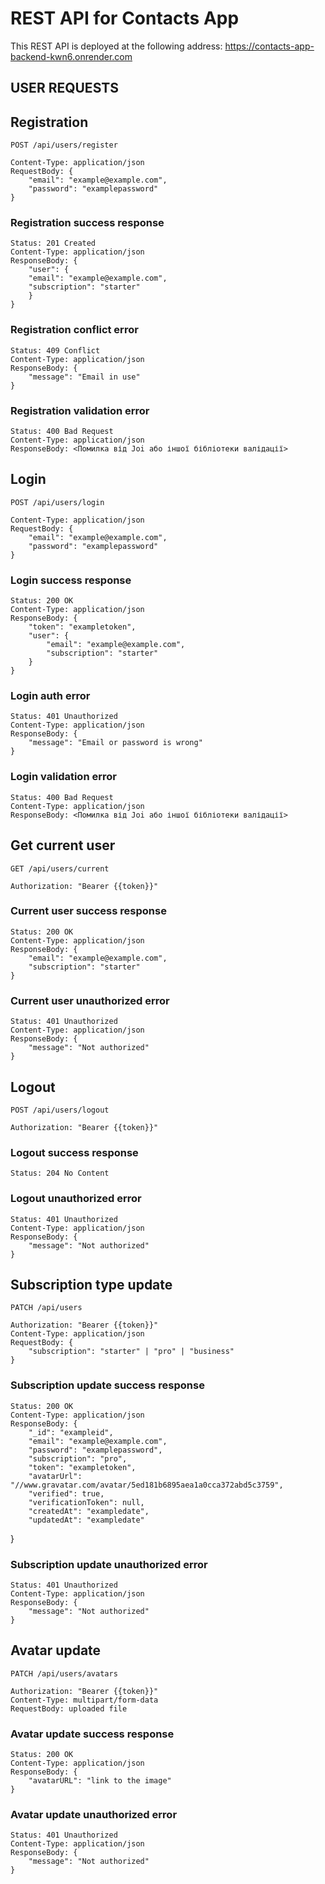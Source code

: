 # REST API for Contacts App

This REST API is deployed at the following address: https://contacts-app-backend-kwn6.onrender.com

## USER REQUESTS 

## Registration

`POST /api/users/register`

    Content-Type: application/json
    RequestBody: {
        "email": "example@example.com",
        "password": "examplepassword"
    }

### Registration success response

    Status: 201 Created
    Content-Type: application/json
    ResponseBody: {
        "user": {
        "email": "example@example.com",
        "subscription": "starter"
        }
    }

 ### Registration conflict error

    Status: 409 Conflict
    Content-Type: application/json
    ResponseBody: {
        "message": "Email in use"
    }   

 ### Registration validation error

    Status: 400 Bad Request
    Content-Type: application/json
    ResponseBody: <Помилка від Joi або іншої бібліотеки валідації>

## Login

`POST /api/users/login`

    Content-Type: application/json
    RequestBody: {
        "email": "example@example.com",
        "password": "examplepassword"
    }

### Login success response

    Status: 200 OK
    Content-Type: application/json
    ResponseBody: {
        "token": "exampletoken",
        "user": {
            "email": "example@example.com",
            "subscription": "starter"
        }
    }

 ### Login auth error

    Status: 401 Unauthorized
    Content-Type: application/json
    ResponseBody: {
        "message": "Email or password is wrong"
    }   

 ### Login validation error

    Status: 400 Bad Request
    Content-Type: application/json
    ResponseBody: <Помилка від Joi або іншої бібліотеки валідації>


## Get current user

`GET /api/users/current`

    Authorization: "Bearer {{token}}"

### Current user success response

    Status: 200 OK
    Content-Type: application/json
    ResponseBody: {
        "email": "example@example.com",
        "subscription": "starter"
    }

### Current user unauthorized error

    Status: 401 Unauthorized
    Content-Type: application/json
    ResponseBody: {
        "message": "Not authorized"
    }    

## Logout

`POST /api/users/logout`

    Authorization: "Bearer {{token}}"

### Logout success response

    Status: 204 No Content

### Logout unauthorized error

    Status: 401 Unauthorized
    Content-Type: application/json
    ResponseBody: {
        "message": "Not authorized"
    } 

## Subscription type update

`PATCH /api/users`

    Authorization: "Bearer {{token}}"
    Content-Type: application/json
    RequestBody: {
        "subscription": "starter" | "pro" | "business"
    }

### Subscription update success response

    Status: 200 OK
    Content-Type: application/json
    ResponseBody: {
        "_id": "exampleid",
        "email": "example@example.com",
        "password": "examplepassword",
        "subscription": "pro",
        "token": "exampletoken",
        "avatarUrl": "//www.gravatar.com/avatar/5ed181b6895aea1a0cca372abd5c3759",
        "verified": true,
        "verificationToken": null,
        "createdAt": "exampledate",
        "updatedAt": "exampledate"
}

### Subscription update unauthorized error

    Status: 401 Unauthorized
    Content-Type: application/json
    ResponseBody: {
        "message": "Not authorized"
    } 

## Avatar update

`PATCH /api/users/avatars`

    Authorization: "Bearer {{token}}"
    Content-Type: multipart/form-data
    RequestBody: uploaded file

### Avatar update success response

    Status: 200 OK
    Content-Type: application/json
    ResponseBody: {
        "avatarURL": "link to the image"
    }

### Avatar update unauthorized error

    Status: 401 Unauthorized
    Content-Type: application/json
    ResponseBody: {
        "message": "Not authorized"
    } 